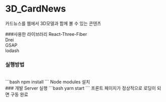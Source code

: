# 3D_CardNews
카드뉴스를 웹에서 3D모델과 함께 볼 수 있는 콘텐츠<br>

###사용한 라이브러리
React-Three-Fiber<br>
Drei<br>
GSAP<br>
lodash
<br>
### 실행방법
<br>
```bash
npm install
```
Node modules 설치
<br>
### 개발 Server 실행
```bash
 yarn start
```
프론트 페이지가 정상적으로 로딩이 되면 구동 완료
<br>
<br>

